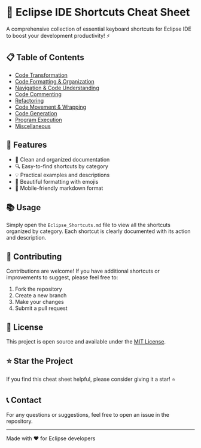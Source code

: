 # 🚀 Eclipse IDE Shortcuts Cheat Sheet

A comprehensive collection of essential keyboard shortcuts for Eclipse IDE to boost your development productivity! ⚡

## 📋 Table of Contents

- [Code Transformation](#-code-transformation-shortcuts)
- [Code Formatting & Organization](#-code-formatting--organization)
- [Navigation & Code Understanding](#-navigation--code-understanding)
- [Code Commenting](#-code-commenting-shortcuts)
- [Refactoring](#-refactoring-shortcuts)
- [Code Movement & Wrapping](#-code-movement--wrapping)
- [Code Generation](#-code-generation)
- [Program Execution](#-program-execution)
- [Miscellaneous](#-miscellaneous)

## 🎯 Features

- 📝 Clean and organized documentation
- 🔍 Easy-to-find shortcuts by category
- 💡 Practical examples and descriptions
- 🎨 Beautiful formatting with emojis
- 📱 Mobile-friendly markdown format

## 📚 Usage

Simply open the `Eclipse_Shortcuts.md` file to view all the shortcuts organized by category. Each shortcut is clearly documented with its action and description.

## 🤝 Contributing

Contributions are welcome! If you have additional shortcuts or improvements to suggest, please feel free to:

1. Fork the repository
2. Create a new branch
3. Make your changes
4. Submit a pull request

## 📝 License

This project is open source and available under the [MIT License](LICENSE).

## ⭐ Star the Project

If you find this cheat sheet helpful, please consider giving it a star! ⭐

## 📞 Contact

For any questions or suggestions, feel free to open an issue in the repository.

---

Made with ❤️ for Eclipse developers
